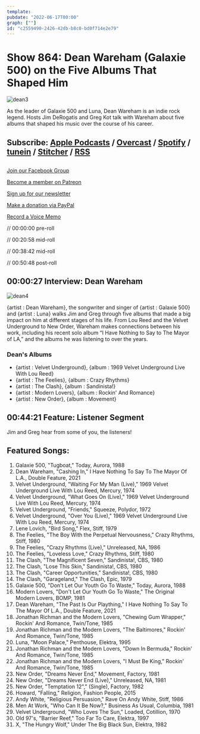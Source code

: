 ```yaml
---
template: 
pubdate: "2022-06-17T00:00"
graph: [""]
id: "c2559490-2426-42db-b8c0-bd0f714e2e79"
---
```






# Show 864: Dean Wareham (Galaxie 500) on the Five Albums That Shaped Him

![dean3](https://static.soundopinions.org/images/2022/dean3.jpeg)

As the leader of Galaxie 500 and Luna, Dean Wareham is an indie rock legend. Hosts Jim DeRogatis and Greg Kot talk with Wareham about five albums that shaped his music over the course of his career. 



## Subscribe: [Apple Podcasts](https://itunes.apple.com/us/podcast/sound-opinions/id94793843) / [Overcast](https://overcast.fm/itunes94793843/sound-opinions) / [Spotify](https://open.spotify.com/show/1kNR8YL7TBrQuRxDdS4wtU) / [tunein](https://tunein.com/podcasts/Music-Podcasts/Sound-Opinions-p60273/) / [Stitcher](http://www.stitcher.com/podcast/sound-opinions) / [RSS](https://feeds.simplecast.com/Nn6fjnB0)



## 

[Join our Facebook Group](https://bit.ly/3sivr9T)

[Become a member on Patreon](https://bit.ly/3slWZvc)

[Sign up for our newsletter](https://bit.ly/3eEvRnG)

[Make a donation via PayPal](https://bit.ly/3dmt9lU)

[Record a Voice Memo](https://bit.ly/2RyD5Ah)

// 00:00:00 pre-roll

// 00:20:58 mid-roll

// 00:38:42 mid-roll

// 00:50:48 post-roll



## 00:00:27 Interview: Dean Wareham

![dean4](https://static.soundopinions.org/images/2022/dean4.jpeg)

{artist : Dean Wareham}, the songwriter and singer of {artist : Galaxie 500} and {artist : Luna} walks Jim and Greg through five albums that made a big impact on him at different stages of his life. From Lou Reed and the Velvet Underground to New Order, Wareham makes connections between his work, including his recent solo album “I Have Nothing to Say to The Mayor of LA,” and the albums he was listening to over the years.


### Dean's Albums

- {artist : Velvet Underground}, {album : 1969 Velvet Underground Live With Lou Reed}
- {artist : The Feelies}, {album : Crazy Rhythms}
- {artist : The Clash}, {album : Sandinista!}
- {artist : Modern Lovers}, {album : Rockin' And Romance}
- {artist : New Order}, {album : Movement}



## 00:44:21 Feature: Listener Segment

Jim and Greg hear from some of you, the listeners!



## Featured Songs:

1. Galaxie 500, "Tugboat," Today, Aurora, 1988
2. Dean Wareham, "Cashing In," I Have Nothing To Say To The Mayor Of L.A., Double Feature, 2021
3. Velvet Underground, "Waiting For My Man (Live)," 1969 Velvet Underground Live With Lou Reed, Mercury, 1974
4. Velvet Underground, "What Goes On (Live)," 1969 Velvet Underground Live With Lou Reed, Mercury, 1974
5. Velvet Underground, "Friends," Squeeze, Polydor, 1972
6. Velvet Underground, "Over You (Live)," 1969 Velvet Underground Live With Lou Reed, Mercury, 1974
7. Lene Lovich, "Bird Song," Flex, Stiff, 1979
8. The Feelies, "The Boy With the Perpetual Nervousness," Crazy Rhythms, Stiff, 1980
9. The Feelies, "Crazy Rhythms (Live)," Unreleased, NA, 1986
10. The Feelies, "Loveless Love," Crazy Rhythms, Stiff, 1980
11. The Clash, "The Magnificent Seven," Sandinista!, CBS, 1980
12. The Clash, "Lose This Skin," Sandinista!, CBS, 1980
13. The Clash, "Career Opportunities," Sandinista!, CBS, 1980
14. The Clash, "Garageland," The Clash, Epic, 1979
15. Galaxie 500, "Don't Let Our Youth Go To Waste," Today, Aurora, 1988
16. Modern Lovers, "Don't Let Our Youth Go To Waste," The Original Modern Lovers, BOMP, 1981
17. Dean Wareham, "The Past Is Our Plaything," I Have Nothing To Say To The Mayor Of L.A., Double Feature, 2021
18. Jonathan Richman and the Modern Lovers, "Chewing Gum Wrapper," Rockin' And Romance, Twin/Tone, 1985
19. Jonathan Richman and the Modern Lovers, "The Baltimores," Rockin' And Romance, Twin/Tone, 1985
20. Luna, "Moon Palace," Penthouse, Elektra, 1995
21. Jonathan Richman and the Modern Lovers, "Down In Bermuda," Rockin' And Romance, Twin/Tone, 1985
22. Jonathan Richman and the Modern Lovers, "I Must Be King," Rockin' And Romance, Twin/Tone, 1985
23. New Order, "Dreams Never End," Movement, Factory, 1981
24. New Order, "Dreams Never End (Live)," Unreleased, NA, 1981
25. New Order, "Temptation 12"," (Single), Factory, 1982
26. Howard, "Falling," Religion, Fashion People, 2015
27. Andy White, "Religious Persuasion," Rave On Andy White, Stiff, 1986
28. Men At Work, "Who Can It Be Now?," Business As Usual, Columbia, 1981
29. Velvet Underground, "Who Loves The Sun," Loaded, Cotillion, 1970
30. Old 97's, "Barrier Reef," Too Far To Care, Elektra, 1997
31. X, "The Hungry Wolf," Under The Big Black Sun, Elektra, 1982